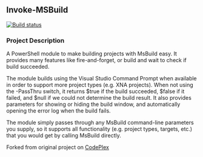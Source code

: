 ## Invoke-MSBuild

[![Build status](https://ci.appveyor.com/api/projects/status/22y60ef0qbjcyc1h)](https://ci.appveyor.com/project/warnergodfrey/invokemsbuild)

### Project Description
A PowerShell module to make building projects with MsBuild easy. It provides many features like fire-and-forget, or build and wait to check if build succeeded.

The module builds using the Visual Studio Command Prompt when available in order to support more project types (e.g. XNA projects). When not using the -PassThru switch, it returns $true if the build succeeded, $false if it failed, and $null if we could not determine the build result. It also provides parameters for showing or hiding the build window, and automatically opening the error log when the build fails.

The module simply passes through any MsBuild command-line parameters you supply, so it supports all functionality (e.g. project types, targets, etc.) that you would get by calling MsBuild directly.

Forked from original project on [CodePlex](https://invokemsbuild.codeplex.com/)
